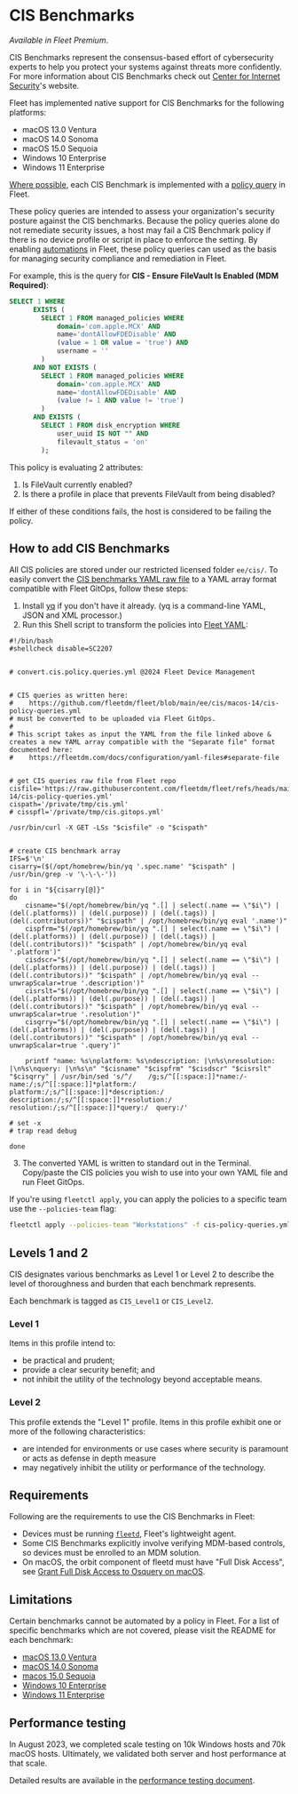 # CIS Benchmarks

_Available in Fleet Premium_.

CIS Benchmarks represent the consensus-based effort of cybersecurity experts to help you protect your systems against threats more confidently.
For more information about CIS Benchmarks check out [Center for Internet Security](https://www.cisecurity.org/cis-benchmarks)'s website.

Fleet has implemented native support for CIS Benchmarks for the following platforms:
- macOS 13.0 Ventura
- macOS 14.0 Sonoma
- macOS 15.0 Sequoia
- Windows 10 Enterprise
- Windows 11 Enterprise

[Where possible](#limitations), each CIS Benchmark is implemented with a [policy query](https://fleetdm.com/docs/rest-api/rest-api#policies) in Fleet. 

These policy queries are intended to assess your organization's security posture against the CIS benchmarks. Because the policy queries alone do not remediate security issues, a host may fail a CIS Benchmark policy if there is no device profile or script in place to enforce the setting. By enabling [automations](https://fleetdm.com/guides/automations#basic-article) in Fleet, these policy queries can used as the basis for managing security compliance and remediation in Fleet.

For example, this is the query for  **CIS - Ensure FileVault Is Enabled (MDM Required)**:

```sql
SELECT 1 WHERE 
      EXISTS (
        SELECT 1 FROM managed_policies WHERE 
            domain='com.apple.MCX' AND 
            name='dontAllowFDEDisable' AND 
            (value = 1 OR value = 'true') AND 
            username = ''
        )
      AND NOT EXISTS (
        SELECT 1 FROM managed_policies WHERE 
            domain='com.apple.MCX' AND 
            name='dontAllowFDEDisable' AND 
            (value != 1 AND value != 'true')
        )
      AND EXISTS (
        SELECT 1 FROM disk_encryption WHERE 
            user_uuid IS NOT "" AND 
            filevault_status = 'on' 
        );  
```

This policy is evaluating 2 attributes:

1. Is FileVault currently enabled?
2. Is there a profile in place that prevents FileVault from being disabled?

If either of these conditions fails, the host is considered to be failing the policy.

## How to add CIS Benchmarks

All CIS policies are stored under our restricted licensed folder `ee/cis/`. To easily convert the [CIS benchmarks YAML raw file](https://raw.githubusercontent.com/fleetdm/fleet/refs/heads/main/ee/cis/macos-14/cis-policy-queries.yml) to a YAML array format compatible with Fleet GitOps, follow these steps:

1. Install [yq](https://github.com/mikefarah/yq) if you don't have it already. (yq is a command-line YAML, JSON and XML processor.)
2. Run this Shell script to transform the policies into [Fleet YAML](https://fleetdm.com/docs/configuration/yaml-files):

```
#!/bin/bash
#shellcheck disable=SC2207


# convert.cis.policy.queries.yml @2024 Fleet Device Management


# CIS queries as written here:
#    https://github.com/fleetdm/fleet/blob/main/ee/cis/macos-14/cis-policy-queries.yml
# must be converted to be uploaded via Fleet GitOps.
#
# This script takes as input the YAML from the file linked above & creates a new YAML array compatible with the "Separate file" format documented here:
#    https://fleetdm.com/docs/configuration/yaml-files#separate-file


# get CIS queries raw file from Fleet repo
cisfile='https://raw.githubusercontent.com/fleetdm/fleet/refs/heads/main/ee/cis/macos-14/cis-policy-queries.yml'
cispath='/private/tmp/cis.yml'
# cisspfl='/private/tmp/cis.gitops.yml'

/usr/bin/curl -X GET -LSs "$cisfile" -o "$cispath"


# create CIS benchmark array
IFS=$'\n'
cisarry=($(/opt/homebrew/bin/yq '.spec.name' "$cispath" | /usr/bin/grep -v '\-\-\-'))

for i in "${cisarry[@]}"
do
	cisname="$(/opt/homebrew/bin/yq ".[] | select(.name == \"$i\") | (del(.platforms)) | (del(.purpose)) | (del(.tags)) | (del(.contributors))" "$cispath" | /opt/homebrew/bin/yq eval '.name')"
	cispfrm="$(/opt/homebrew/bin/yq ".[] | select(.name == \"$i\") | (del(.platforms)) | (del(.purpose)) | (del(.tags)) | (del(.contributors))" "$cispath" | /opt/homebrew/bin/yq eval '.platform')"
	cisdscr="$(/opt/homebrew/bin/yq ".[] | select(.name == \"$i\") | (del(.platforms)) | (del(.purpose)) | (del(.tags)) | (del(.contributors))" "$cispath" | /opt/homebrew/bin/yq eval --unwrapScalar=true '.description')"
	cisrslt="$(/opt/homebrew/bin/yq ".[] | select(.name == \"$i\") | (del(.platforms)) | (del(.purpose)) | (del(.tags)) | (del(.contributors))" "$cispath" | /opt/homebrew/bin/yq eval --unwrapScalar=true '.resolution')"
	cisqrry="$(/opt/homebrew/bin/yq ".[] | select(.name == \"$i\") | (del(.platforms)) | (del(.purpose)) | (del(.tags)) | (del(.contributors))" "$cispath" | /opt/homebrew/bin/yq eval --unwrapScalar=true '.query')" 

	printf "name: %s\nplatform: %s\ndescription: |\n%s\nresolution: |\n%s\nquery: |\n%s\n" "$cisname" "$cispfrm" "$cisdscr" "$cisrslt" "$cisqrry" | /usr/bin/sed 's/^/    /g;s/^[[:space:]]*name:/- name:/;s/^[[:space:]]*platform:/  platform:/;s/^[[:space:]]*description:/  description:/;s/^[[:space:]]*resolution:/  resolution:/;s/^[[:space:]]*query:/  query:/'

# set -x
# trap read debug

done
```

3. The converted YAML is written to standard out in the Terminal. Copy/paste the CIS policies you wish to use into your own YAML file and run Fleet GitOps.

If you're using `fleetctl apply`, you can apply the policies to a specific team use the `--policies-team` flag:
```sh
fleetctl apply --policies-team "Workstations" -f cis-policy-queries.yml
```

## Levels 1 and 2
CIS designates various benchmarks as Level 1 or Level 2 to describe the level of thoroughness and burden that each benchmark represents.

Each benchmark is tagged as `CIS_Level1` or `CIS_Level2`. 

### Level 1

Items in this profile intend to:
- be practical and prudent;
- provide a clear security benefit; and
- not inhibit the utility of the technology beyond acceptable means.

### Level 2

This profile extends the "Level 1" profile. Items in this profile exhibit one or more of the following characteristics:
- are intended for environments or use cases where security is paramount or acts as defense in depth measure
- may negatively inhibit the utility or performance of the technology.

## Requirements

Following are the requirements to use the CIS Benchmarks in Fleet:

- Devices must be running [`fleetd`](https://fleetdm.com/docs/using-fleet/orbit), Fleet's lightweight agent.
- Some CIS Benchmarks explicitly involve verifying MDM-based controls, so devices must be enrolled to an MDM solution.
- On macOS, the orbit component of fleetd must have "Full Disk Access", see [Grant Full Disk Access to Osquery on macOS](https://fleetdm.com/guides/enroll-hosts#grant-full-disk-access-to-osquery-on-macos).

## Limitations

Certain benchmarks cannot be automated by a policy in Fleet. For a list of specific benchmarks which are not covered, please visit the README for each benchmark:

- [macOS 13.0 Ventura](https://github.com/fleetdm/fleet/blob/main/ee/cis/macos-13/README.md)
- [macOS 14.0 Sonoma](https://github.com/fleetdm/fleet/blob/main/ee/cis/macos-14/README.md)
- [macos 15.0 Sequoia](https://github.com/fleetdm/fleet/blob/main/ee/cis/macos-15/README.md)
- [Windows 10 Enterprise](https://github.com/fleetdm/fleet/blob/main/ee/cis/win-10/README.md)
- [Windows 11 Enterprise](https://github.com/fleetdm/fleet/blob/main/ee/cis/win-11/README.md)

## Performance testing
In August 2023, we completed scale testing on 10k Windows hosts and 70k macOS hosts. Ultimately, we validated both server and host performance at that scale.

Detailed results are available in the [performance testing document](https://docs.google.com/document/d/1OSpyzMkHjVhG_-EIBkLu7X3hj_XfVASGl3IXIYChpck/edit?usp=sharing).

<meta name="category" value="guides">
<meta name="authorGitHubUsername" value="lucasmrod">
<meta name="authorFullName" value="Lucas Rodriguez">
<meta name="publishedOn" value="2024-04-02">
<meta name="articleTitle" value="CIS Benchmarks">
<meta name="description" value="Read about how Fleet's implementation of CIS Benchmarks offers consensus-based cybersecurity guidance.">
